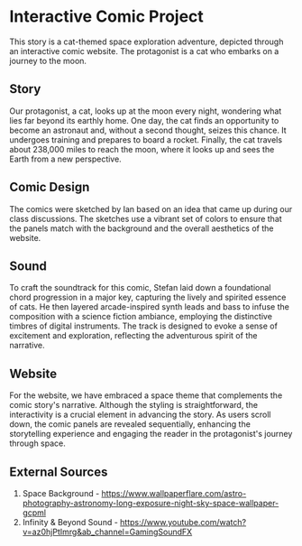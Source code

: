 # Interactive Comic Project
This story is a cat-themed space exploration adventure, depicted through an interactive comic website. The protagonist is a cat who embarks on a journey to the moon.

## Story
Our protagonist, a cat, looks up at the moon every night, wondering what lies far beyond its earthly home. One day, the cat finds an opportunity to become an astronaut and, without a second thought, seizes this chance. It undergoes training and prepares to board a rocket. Finally, the cat travels about 238,000 miles to reach the moon, where it looks up and sees the Earth from a new perspective.

## Comic Design
The comics were sketched by Ian based on an idea that came up during our class discussions. The sketches use a vibrant set of colors to ensure that the panels match with the background and the overall aesthetics of the website.

## Sound
To craft the soundtrack for this comic, Stefan laid down a foundational chord progression in a major key, capturing the lively and spirited essence of cats. He then layered arcade-inspired synth leads and bass to infuse the composition with a science fiction ambiance, employing the distinctive timbres of digital instruments. The track is designed to evoke a sense of excitement and exploration, reflecting the adventurous spirit of the narrative.

## Website
For the website, we have embraced a space theme that complements the comic story's narrative. Although the styling is straightforward, the interactivity is a crucial element in advancing the story. As users scroll down, the comic panels are revealed sequentially, enhancing the storytelling experience and engaging the reader in the protagonist's journey through space.

## External Sources
1. Space Background - https://www.wallpaperflare.com/astro-photography-astronomy-long-exposure-night-sky-space-wallpaper-gcpml
2. Infinity & Beyond Sound - https://www.youtube.com/watch?v=az0hjPtImrg&ab_channel=GamingSoundFX
